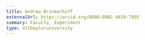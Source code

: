 ```yaml
---
title: Andrew Brinkerhoff
externalUrl: https://orcid.org/0000-0002-4819-7995
summary: Faculty, Experiment
type: altbayloruniversity
---
```

